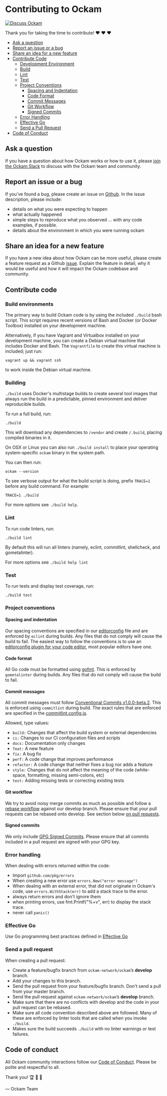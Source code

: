 # Contributing to Ockam

[![Discuss Ockam](https://img.shields.io/badge/slack-discuss-E01563.svg?logo=slack&style=flat-square)](https://join.slack.com/t/ockam-community/shared_invite/enQtNDk5Nzk2NDA2NDcxLWMzMzJlZjQzOTZjYWY0YmNkNWE1NmI1M2YyYzlkNjk4NDYyYzU0OWE0YTI4ZjcwNDBjNmQ4NzZjZTMzYmY3NDA)

Thank you for taking the time to contribute! :heart: :heart: :heart:

- [Ask a question](#ask-a-question)
- [Report an issue or a bug](#report-an-issue-or-a-bug)
- [Share an idea for a new feature](#share-an-idea-for-a-new-feature)
- [Contribute Code](#contribute-code)
	- [Development Environment](#development-environment)
	- [Build](#build)
	- [Lint](#lint)
	- [Test](#test)
	- [Project Conventions](#project-conventions)
		- [Spacing and Indentation](#spacing-and-indentation)
		- [Code Format](#code-format)
		- [Commit Messages](#commit-messages)
		- [Git Workflow](#git-workflow)
		- [Signed Commits](#signed-commits)
	- [Error Handling](#error-handling)
	- [Effective Go](#effective-go)
	- [Send a Pull Request](#send-a-pull-request)
- [Code of Conduct](#code-of-conduct)

## Ask a question
If you have a question about how Ockam works or how to use it, please
[join the Ockam Slack](https://join.slack.com/t/ockam-community/shared_invite/enQtNDk5Nzk2NDA2NDcxLWMzMzJlZjQzOTZjYWY0YmNkNWE1NmI1M2YyYzlkNjk4NDYyYzU0OWE0YTI4ZjcwNDBjNmQ4NzZjZTMzYmY3NDA)
to discuss with the Ockam team and community.

## Report an issue or a bug

If you’ve found a bug, please create an issue on [Github](https://github.com/ockam-network/ockam/issues/new). In the
issue description, please include:

* details on what you were expecting to happen
* what actually happened
* simple steps to reproduce what you observed ... with any code examples, if possible.
* details about the environment in which you were running ockam

## Share an idea for a new feature

If you have a new idea about how Ockam can be more useful, please create a feature request as a Github [issue](https://github.com/ockam-network/ockam/issues/new). Explain
the feature in detail, why it would be useful and how it will impact the Ockam codebase and community.

## Contribute code

### Build environments
The primary way to build Ockam code is by using the included `./build` bash script. This script requires recent
versions of Bash and Docker (or Docker Toolbox) installed on your development machine.

Alternatively, if you have Vagrant and Virtualbox installed on your development machine, you can create
a Debian virtual machine that includes Docker and Bash.  The `Vagrantfile` to create this virtual machine is included; just run:

```
vagrant up && vagrant ssh
```

to work inside the Debian virtual machine.

### Building
`./build` uses Docker's multistage builds to create several tool images that always run the build
in a predictable, pinned environment and deliver reproducible builds.

To run a full build, run:

```
./build
```

This will download any dependencies to `/vendor` and create `/.build`, placing compiled
binaries in it.

On OSX or Linux you can also run `./build install` to place your operating system-specific `ockam` binary
in the system path.

You can then run:

```
ockam --version
```

To see verbose output for what the build script is doing, prefix `TRACE=1` before any build command.  For example:

```
TRACE=1 ./build
```

For more options see `./build help`.

### Lint
To run code linters, run:

```
./build lint
```

By default this will run all linters (namely, eclint, commitlint, shellcheck, and gometalinter).

For more options see `./build help lint`

### Test
To run tests and display test coverage, run:

```
./build test
```

### Project conventions

#### Spacing and indentation
Our spacing conventions are specified in our [editorconfig](.editorconfig) file and are enforced by `eclint` during
builds. Any files that do not comply will cause the build to fail. The easiest way to follow the conventions is to use
an [editorconfig plugin for your code editor](https://editorconfig.org/), most popular editors have one.

#### Code format
All Go code must be formatted using [gofmt](https://golang.org/cmd/gofmt/). This is enforced by `gometalinter` during
builds. Any files that do not comply will cause the build to fail.

#### Commit messages
All commit messages must follow
[Conventional Commits v1.0.0-beta.2](https://www.conventionalcommits.org/en/v1.0.0-beta.2/#summary). This is enforced
using `commitlint` during build. The exact rules that are enforced are specified in the
[commitlint.config.js](commitlint.config.js).

Allowed, type values:
* `build:` Changes that affect the build system or external dependencies
* `ci:` Changes to our CI configuration files and scripts
* `docs:` Documentation only changes
* `feat:` A new feature
* `fix:` A bug fix
* `perf:` A code change that improves performance
* `refactor:` A code change that neither fixes a bug nor adds a feature
* `style:` Changes that do not affect the meaning of the code (white-space, formatting, missing semi-colons, etc)
* `test:` Adding missing tests or correcting existing tests

#### Git workflow
We try to avoid noisy merge commits as much as possible and follow a
[rebase workflow](https://www.themoderncoder.com/a-better-git-workflow-with-rebase/) against our develop branch.
Please ensure that your pull requests can be rebased onto develop. See section below
[on pull requests](#send-a-pull-request).

#### Signed commits
We only include [GPG Signed Commits](https://help.github.com/articles/signing-commits/). Please ensure that all
commits included in a pull request are signed with your GPG key.

### Error handling
When dealing with errors returned within the code:

* Import `github.com/pkg/errors`
* When creating a new error use `errors.New("error message")`
* When dealing with an external error, that did not originate in Ockam's code, use `errors.WithStack(err)` to
add a stack trace to the error.
* always return errors and don't ignore them
* when printing errors, use fmt.Printf("%+v", err) to display the stack trace.
* never call `panic()`

### Effective Go
Use Go programming best practices defined in [Effective Go](https://golang.org/doc/effective_go.html)

### Send a pull request
When creating a pull request:

* Create a feature/bugfix branch from `ockam-network/ockam`’s **develop** branch.
* Add your changes to this branch.
* Send the pull request from your feature/bugfix branch. Don't send a pull from your master branch.
* Send the pull request against `ockam-network/ockam`’s **develop** branch.
* Make sure that there are no conflicts with develop and the code in your pull request can be rebased.
* Make sure all code convention described above are followed. Many of these are enforced by linter tools
that are called when you invoke `./build`.
* Makes sure the build succeeds `./build` with no linter warnings or test failures.

## Code of conduct
All Ockam community interactions follow our [Code of Conduct](CODE_OF_CONDUCT.md). Please be polite and respectful
to all.

Thank you! :trophy: :tada: :confetti_ball:

— Ockam Team
